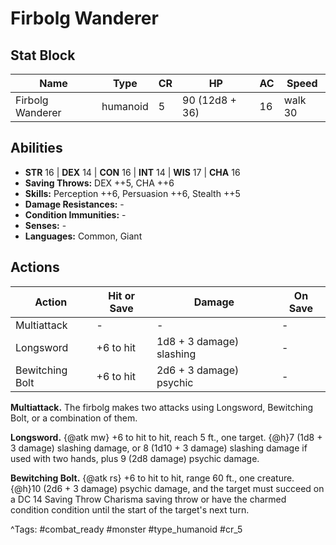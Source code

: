 # Firbolg Wanderer

## Stat Block

| Name | Type | CR | HP | AC | Speed |
|------|------|----|----|----|-------|
| Firbolg Wanderer | humanoid | 5 | 90 (12d8 + 36) | 16 | walk 30 |

## Abilities

- **STR** 16 | **DEX** 14 | **CON** 16 | **INT** 14 | **WIS** 17 | **CHA** 16
- **Saving Throws:** DEX ++5, CHA ++6  
- **Skills:** Perception ++6, Persuasion ++6, Stealth ++5  
- **Damage Resistances:** -  
- **Condition Immunities:** -  
- **Senses:** -  
- **Languages:** Common, Giant


## Actions

| Action | Hit or Save | Damage | On Save |
|--------|--------------|--------|----------|
| Multiattack | - | - | - |
| Longsword | +6 to hit | 1d8 + 3 damage) slashing | - |
| Bewitching Bolt | +6 to hit | 2d6 + 3 damage) psychic | - |

**Multiattack.** The firbolg makes two attacks using Longsword, Bewitching Bolt, or a combination of them.

**Longsword.** {@atk mw} +6 to hit to hit, reach 5 ft., one target. {@h}7 (1d8 + 3 damage) slashing damage, or 8 (1d10 + 3 damage) slashing damage if used with two hands, plus 9 (2d8 damage) psychic damage.

**Bewitching Bolt.** {@atk rs} +6 to hit to hit, range 60 ft., one creature. {@h}10 (2d6 + 3 damage) psychic damage, and the target must succeed on a DC 14 Saving Throw Charisma saving throw or have the charmed condition condition until the start of the target's next turn.


^Tags: #combat_ready #monster #type_humanoid #cr_5